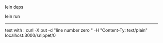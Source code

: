 lein deps

lein run

---------------------------

test with : curl -X put -d "line number zero " -H "Content-Ty: text/plain" localhost:3000/snippet/0
